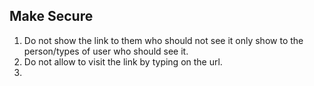 
## Make Secure

1. Do not show the link to them who should not see it only show to the person/types of user who should see it. 
2. Do not allow to visit the link by typing on the url. 
3.  


